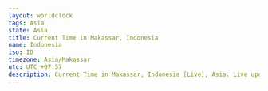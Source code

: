 ```yaml
---
layout: worldclock
tags: Asia
state: Asia
title: Current Time in Makassar, Indonesia
name: Indonesia
iso: ID
timezone: Asia/Makassar
utc: UTC +07:57
description: Current Time in Makassar, Indonesia [Live], Asia. Live update now time in Makassar, timezone Asia/Makassar, UTC +07:57, Country ISO code & Current Local Time.
---
```


